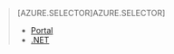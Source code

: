 > [AZURE.SELECTOR]AZURE.SELECTOR]
> 
> * [Portal](../articles/media-services/media-services-manage-content.md)
> * [.NET](../articles/media-services/media-services-index-content.md)
> 
> 

